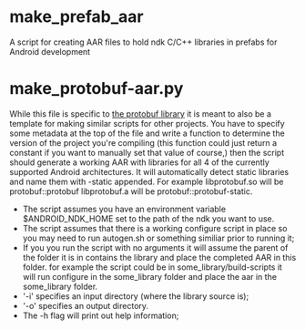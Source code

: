 # make_prefab_aar
A script for creating AAR files to hold ndk C/C++ libraries in prefabs for Android development

# make_protobuf-aar.py

While this file is specific to [the protobuf library](https://github.com/protocolbuffers/protobuf) it is meant to also be a template for making similar scripts for other projects. You have to specify some metadata at the top of the file and write a function to determine the version of the project you're compiling (this function could just return a constant if you want to manually set that value of course,) then the script should generate a working AAR with libraries for all 4 of the currently supported Android architectures. It will automatically detect static libraries and name them with -static appended. For example libprotobuf.so will be protobuf::protobuf libprotobuf.a will be protobuf::protobuf-static. 
- The script assumes you have an environment variable $ANDROID_NDK_HOME set to the path of the ndk you want to use. 
- The script assumes that there is a working configure script in place so you may need to run autogen.sh or something similiar prior to running it;
- If you you run the script with no arguments it will assume the parent of the folder it is in contains the library and place the completed AAR in this folder. for example the script could be in some_library/build-scripts it will run configure in the some_library folder and place the aar in the some_library folder. 
- '-i' specifies an input directory (where the library source is);
- '-o' specifies an output directory. 
- The -h flag will print out help information;
